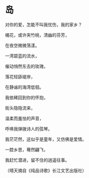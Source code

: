 # 岛

对你的爱，怎能不叫我忧伤，我的家乡？ 

橘花，或许夹竹桃，清幽的芬芳， 

在夜空微微荡漾。 

一湾碧蓝的流水， 

催动悄然东去的玫瑰， 

落花轻舔堤岸， 

在静谧的海湾低徊。 

我依稀回到你的怀抱， 

街头隐隐流来， 

温柔而羞怯的声音， 

呼唤我弹拨诗人的弦琴。 

我茫茫然，这似乎是童年，又仿佛是爱情。 

一腔乡思，蓦然翩飞， 

我赶忙潜进，留不住的逍遥往事。 

（晴天摘自《纯品诗歌》长江文艺出版社）